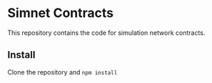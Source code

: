 # Simnet Contracts
This repository contains the code for simulation network contracts.

## Install
Clone the repository and `npm install`
